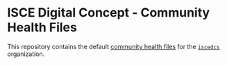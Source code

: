# ISCE Digital Concept - Community Health Files

This repository contains the default [community health files](https://help.github.com/en/github/building-a-strong-community/creating-a-default-community-health-file) for the [`iscedcs`](https://github.com/iscedcs) organization.